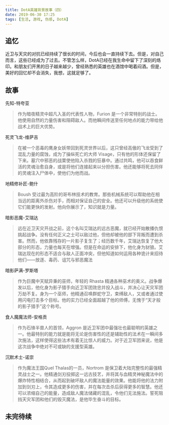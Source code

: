 ```yaml
---
title: DotA英雄背景故事（四）
date: 2019-06-30 17:25
tags: [生活, 游戏, 伤感, DotA]
---
```

## 追忆
近卫与天灾的对抗已经持续了很长的时间，今后也会一直持续下去。但是，对自己而言，这些已经成为了过去。不管怎么样，DotA已经在我生命中留下了深刻的烙印。和朋友们开黑的日子越来越少，曾经熟悉的英雄也在酒馆中喝着闷酒。但是，美好的回忆却不会消失，我想，这就足够了。


<!--more-->


## 故事

先知-特夸亚
> 作为暗夜精灵中超凡入圣的代表性人物，Furion 是一个非常特别的战士。他使用自然的力量伤害和阻碍敌人。而他瞬间传送至任何地点的能力带给他战术上的巨大优势。

死灵飞龙-维萨吉
> 在被一个恶毒的鹰身女妖带回到死灵世界以后，这只曾经高傲的飞龙受到了混乱力量的腐蚀，成为了操纵死亡的大师 Visage，只有他的形体还保留了下来。墓穴中邪恶的战栗使他陷入杀戮的狂暴中。通过共鸣，他可以吞食鲜活的灵魂治愈自身，或是将他们连接起来以分担伤害。他还能够将死去同伴的灵魂注入尸体中，使他们为他而战。

地精修补匠-鲍什
> Boush 受过最为高阶的哥布林技术的教育。那些机械系统可以帮助他在相当远的距离外杀伤对手，而相对保证自己的安全。他还可以升级他的系统使它们能更快的发射。他向你展示了，知识就是力量。

暗影恶魔-艾瑞达
> 远在近卫天灾开战之前，这个名叫艾瑞达的远古恶魔，就已经开始散播仇恨挑起战争。没有任何正义之士可以敌过他，但他却被他的部下背叛而遭到杀害。然而，他依靠残存的一片影子复生了；经历数千年，艾瑞达恢复了他大部分的形态，力量也每天在增强。但是在命运的安排下，他化身为豺狼。艾瑞达现在的形态不适合与敌人正面冲突，但他知道如何运用各种诡计来招待他们——放逐、毒药、诅咒与邪恶魔法

暗影萨满-罗斯塔
> 作为巨魔中天赋异秉的巫师，年轻的 Rhasta 精通各种巫术的奥义。战争爆发以后，他化身为影子猎手向近卫军团效忠并投入战斗，并决心让天灾军团万劫不复。身为一个巫师，他精通召唤群蛇守卫，束缚敌人，又或者通过使用闪电打击多个目标。他的实力已经全面超越了他的师傅，无愧于“天才般的影子猎手”这个称号。

食人魔魔法师-安格贡
> 作为石锋半兽人的首领，Aggron 是近卫军团中最强壮也最聪明的英雄之一。他最特别的能力就是能将无论是伤害性的还是辅助性的法术在一瞬间多次施法，这样使得这些法术有着无比惊人的威力。对于近卫军团来说，他是这次战争中绝对不可或缺的支援型英雄。

沉默术士-诺崇
> 作为魔法王国Quel Thalas的一员，Nortrom 是保卫着大陆完整性的最强精灵战士之一。他精通剑刃投掷这一远古技艺，并将其与血精灵神秘魔法中的爆炸特性相结合，从而起到破坏敌人的魔法能量的效果。他能将他的法力附加到剑刃上，令其造成更多的伤害，并在每次击杀后获得更多的智慧。他还可以浓缩自己的能量，造成敌人魔法储藏的混乱，令他们无法施法。誓死阻挡天灾军团和他们的毁灭魔法，是他毕生奋斗的目标。

## 未完待续

